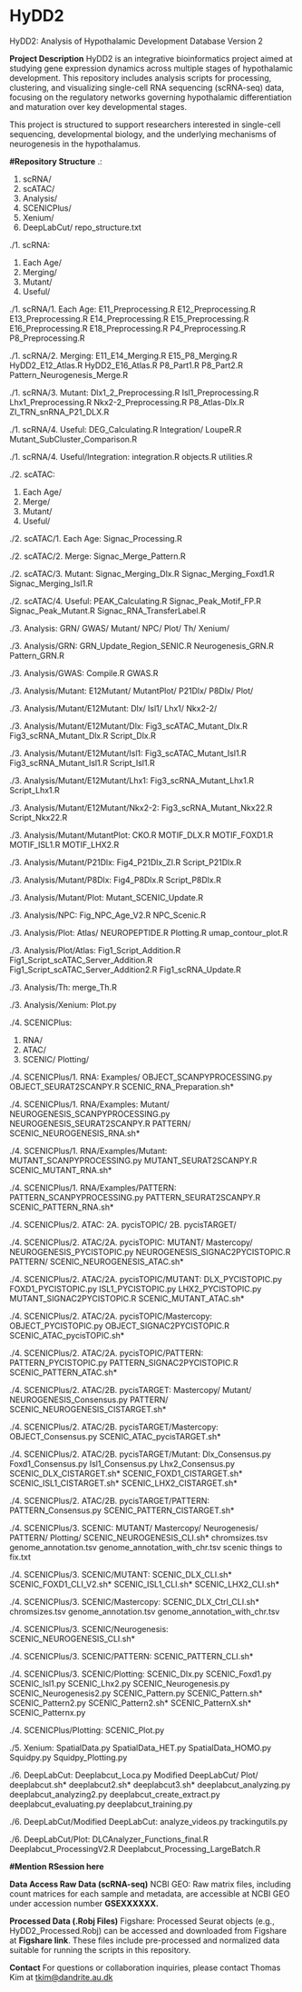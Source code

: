 # HyDD2
HyDD2: Analysis of Hypothalamic Development Database Version 2

**Project Description**
HyDD2 is an integrative bioinformatics project aimed at studying gene expression dynamics across multiple stages of hypothalamic development. This repository includes analysis scripts for processing, clustering, and visualizing single-cell RNA sequencing (scRNA-seq) data, focusing on the regulatory networks governing hypothalamic differentiation and maturation over key developmental stages.

This project is structured to support researchers interested in single-cell sequencing, developmental biology, and the underlying mechanisms of neurogenesis in the hypothalamus.

**#Repository Structure**
.:
1. scRNA/
2. scATAC/
3. Analysis/
4. SCENICPlus/
5. Xenium/
6. DeepLabCut/
repo_structure.txt

./1. scRNA:
1. Each Age/
2. Merging/
3. Mutant/
4. Useful/

./1. scRNA/1. Each Age:
E11_Preprocessing.R
E12_Preprocessing.R
E13_Preprocessing.R
E14_Preprocessing.R
E15_Preprocessing.R
E16_Preprocessing.R
E18_Preprocessing.R
P4_Preprocessing.R
P8_Preprocessing.R

./1. scRNA/2. Merging:
E11_E14_Merging.R
E15_P8_Merging.R
HyDD2_E12_Atlas.R
HyDD2_E16_Atlas.R
P8_Part1.R
P8_Part2.R
Pattern_Neurogenesis_Merge.R

./1. scRNA/3. Mutant:
Dlx1_2_Preprocessing.R
Isl1_Preprocessing.R
Lhx1_Preprocessing.R
Nkx2-2_Preprocessing.R
P8_Atlas-Dlx.R
ZI_TRN_snRNA_P21_DLX.R

./1. scRNA/4. Useful:
DEG_Calculating.R
Integration/
LoupeR.R
Mutant_SubCluster_Comparison.R

./1. scRNA/4. Useful/Integration:
integration.R
objects.R
utilities.R

./2. scATAC:
1. Each Age/
2. Merge/
3. Mutant/
4. Useful/

./2. scATAC/1. Each Age:
Signac_Processing.R

./2. scATAC/2. Merge:
Signac_Merge_Pattern.R

./2. scATAC/3. Mutant:
Signac_Merging_Dlx.R
Signac_Merging_Foxd1.R
Signac_Merging_Isl1.R

./2. scATAC/4. Useful:
PEAK_Calculating.R
Signac_Peak_Motif_FP.R
Signac_Peak_Mutant.R
Signac_RNA_TransferLabel.R

./3. Analysis:
GRN/
GWAS/
Mutant/
NPC/
Plot/
Th/
Xenium/

./3. Analysis/GRN:
GRN_Update_Region_SENIC.R
Neurogenesis_GRN.R
Pattern_GRN.R

./3. Analysis/GWAS:
Compile.R
GWAS.R

./3. Analysis/Mutant:
E12Mutant/
MutantPlot/
P21Dlx/
P8Dlx/
Plot/

./3. Analysis/Mutant/E12Mutant:
Dlx/
Isl1/
Lhx1/
Nkx2-2/

./3. Analysis/Mutant/E12Mutant/Dlx:
Fig3_scATAC_Mutant_Dlx.R
Fig3_scRNA_Mutant_Dlx.R
Script_Dlx.R

./3. Analysis/Mutant/E12Mutant/Isl1:
Fig3_scATAC_Mutant_Isl1.R
Fig3_scRNA_Mutant_Isl1.R
Script_Isl1.R

./3. Analysis/Mutant/E12Mutant/Lhx1:
Fig3_scRNA_Mutant_Lhx1.R
Script_Lhx1.R

./3. Analysis/Mutant/E12Mutant/Nkx2-2:
Fig3_scRNA_Mutant_Nkx22.R
Script_Nkx22.R

./3. Analysis/Mutant/MutantPlot:
CKO.R
MOTIF_DLX.R
MOTIF_FOXD1.R
MOTIF_ISL1.R
MOTIF_LHX2.R

./3. Analysis/Mutant/P21Dlx:
Fig4_P21Dlx_ZI.R
Script_P21Dlx.R

./3. Analysis/Mutant/P8Dlx:
Fig4_P8Dlx.R
Script_P8Dlx.R

./3. Analysis/Mutant/Plot:
Mutant_SCENIC_Update.R

./3. Analysis/NPC:
Fig_NPC_Age_V2.R
NPC_Scenic.R

./3. Analysis/Plot:
Atlas/
NEUROPEPTIDE.R
Plotting.R
umap_contour_plot.R

./3. Analysis/Plot/Atlas:
Fig1_Script_Addition.R
Fig1_Script_scATAC_Server_Addition.R
Fig1_Script_scATAC_Server_Addition2.R
Fig1_scRNA_Update.R

./3. Analysis/Th:
merge_Th.R

./3. Analysis/Xenium:
Plot.py

./4. SCENICPlus:
1. RNA/
2. ATAC/
3. SCENIC/
Plotting/

./4. SCENICPlus/1. RNA:
Examples/
OBJECT_SCANPYPROCESSING.py
OBJECT_SEURAT2SCANPY.R
SCENIC_RNA_Preparation.sh*

./4. SCENICPlus/1. RNA/Examples:
Mutant/
NEUROGENESIS_SCANPYPROCESSING.py
NEUROGENESIS_SEURAT2SCANPY.R
PATTERN/
SCENIC_NEUROGENESIS_RNA.sh*

./4. SCENICPlus/1. RNA/Examples/Mutant:
MUTANT_SCANPYPROCESSING.py
MUTANT_SEURAT2SCANPY.R
SCENIC_MUTANT_RNA.sh*

./4. SCENICPlus/1. RNA/Examples/PATTERN:
PATTERN_SCANPYPROCESSING.py
PATTERN_SEURAT2SCANPY.R
SCENIC_PATTERN_RNA.sh*

./4. SCENICPlus/2. ATAC:
2A. pycisTOPIC/
2B. pycisTARGET/

./4. SCENICPlus/2. ATAC/2A. pycisTOPIC:
MUTANT/
Mastercopy/
NEUROGENESIS_PYCISTOPIC.py
NEUROGENESIS_SIGNAC2PYCISTOPIC.R
PATTERN/
SCENIC_NEUROGENESIS_ATAC.sh*

./4. SCENICPlus/2. ATAC/2A. pycisTOPIC/MUTANT:
DLX_PYCISTOPIC.py
FOXD1_PYCISTOPIC.py
ISL1_PYCISTOPIC.py
LHX2_PYCISTOPIC.py
MUTANT_SIGNAC2PYCISTOPIC.R
SCENIC_MUTANT_ATAC.sh*

./4. SCENICPlus/2. ATAC/2A. pycisTOPIC/Mastercopy:
OBJECT_PYCISTOPIC.py
OBJECT_SIGNAC2PYCISTOPIC.R
SCENIC_ATAC_pycisTOPIC.sh*

./4. SCENICPlus/2. ATAC/2A. pycisTOPIC/PATTERN:
PATTERN_PYCISTOPIC.py
PATTERN_SIGNAC2PYCISTOPIC.R
SCENIC_PATTERN_ATAC.sh*

./4. SCENICPlus/2. ATAC/2B. pycisTARGET:
Mastercopy/
Mutant/
NEUROGENESIS_Consensus.py
PATTERN/
SCENIC_NEUROGENESIS_CISTARGET.sh*

./4. SCENICPlus/2. ATAC/2B. pycisTARGET/Mastercopy:
OBJECT_Consensus.py
SCENIC_ATAC_pycisTARGET.sh*

./4. SCENICPlus/2. ATAC/2B. pycisTARGET/Mutant:
Dlx_Consensus.py
Foxd1_Consensus.py
Isl1_Consensus.py
Lhx2_Consensus.py
SCENIC_DLX_CISTARGET.sh*
SCENIC_FOXD1_CISTARGET.sh*
SCENIC_ISL1_CISTARGET.sh*
SCENIC_LHX2_CISTARGET.sh*

./4. SCENICPlus/2. ATAC/2B. pycisTARGET/PATTERN:
PATTERN_Consensus.py
SCENIC_PATTERN_CISTARGET.sh*

./4. SCENICPlus/3. SCENIC:
MUTANT/
Mastercopy/
Neurogenesis/
PATTERN/
Plotting/
SCENIC_NEUROGENESIS_CLI.sh*
chromsizes.tsv
genome_annotation.tsv
genome_annotation_with_chr.tsv
scenic things to fix.txt

./4. SCENICPlus/3. SCENIC/MUTANT:
SCENIC_DLX_CLI.sh*
SCENIC_FOXD1_CLI_V2.sh*
SCENIC_ISL1_CLI.sh*
SCENIC_LHX2_CLI.sh*

./4. SCENICPlus/3. SCENIC/Mastercopy:
SCENIC_DLX_Ctrl_CLI.sh*
chromsizes.tsv
genome_annotation.tsv
genome_annotation_with_chr.tsv

./4. SCENICPlus/3. SCENIC/Neurogenesis:
SCENIC_NEUROGENESIS_CLI.sh*

./4. SCENICPlus/3. SCENIC/PATTERN:
SCENIC_PATTERN_CLI.sh*

./4. SCENICPlus/3. SCENIC/Plotting:
SCENIC_Dlx.py
SCENIC_Foxd1.py
SCENIC_Isl1.py
SCENIC_Lhx2.py
SCENIC_Neurogenesis.py
SCENIC_Neurogenesis2.py
SCENIC_Pattern.py
SCENIC_Pattern.sh*
SCENIC_Pattern2.py
SCENIC_Pattern2.sh*
SCENIC_PatternX.sh*
SCENIC_Patternx.py

./4. SCENICPlus/Plotting:
SCENIC_Plot.py

./5. Xenium:
SpatialData.py
SpatialData_HET.py
SpatialData_HOMO.py
Squidpy.py
Squidpy_Plotting.py

./6. DeepLabCut:
Deeplabcut_Loca.py
Modified DeepLabCut/
Plot/
deeplabcut.sh*
deeplabcut2.sh*
deeplabcut3.sh*
deeplabcut_analyzing.py
deeplabcut_analyzing2.py
deeplabcut_create_extract.py
deeplabcut_evaluating.py
deeplabcut_training.py

./6. DeepLabCut/Modified DeepLabCut:
analyze_videos.py
trackingutils.py

./6. DeepLabCut/Plot:
DLCAnalyzer_Functions_final.R
Deeplabcut_ProcessingV2.R
Deeplabcut_Processing_LargeBatch.R



**#Mention RSession here**



**Data Access
Raw Data (scRNA-seq)**
NCBI GEO: Raw matrix files, including count matrices for each sample and metadata, are accessible at NCBI GEO under accession number **GSEXXXXXX.**

**Processed Data (.Robj Files)**
Figshare: Processed Seurat objects (e.g., HyDD2_Processed.Robj) can be accessed and downloaded from Figshare at **Figshare link**. These files include pre-processed and normalized data suitable for running the scripts in this repository.

**Contact**
For questions or collaboration inquiries, please contact Thomas Kim at tkim@dandrite.au.dk
